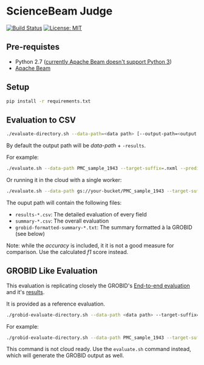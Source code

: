 # ScienceBeam Judge

[![Build Status](https://travis-ci.org/elifesciences/sciencebeam-judge.svg?branch=develop)](https://travis-ci.org/elifesciences/sciencebeam-judge)
[![License: MIT](https://img.shields.io/badge/License-MIT-yellow.svg)](LICENSE)

## Pre-requistes

- Python 2.7 ([currently Apache Beam doesn't support Python 3](https://issues.apache.org/jira/browse/BEAM-1373))
- [Apache Beam](https://beam.apache.org/get-started/quickstart-py/)

## Setup

```bash
pip install -r requirements.txt
```

## Evaluation to CSV

```bash
./evaluate-directory.sh --data-path=<data path> [--output-path=<output path] [--target-suffix=<file suffix>] [--prediction-suffix=<file suffix>] [--cloud] [--num_workers=<number of workers>]
```

By default the output path will be _data-path_ + `-results`.

For example:

```bash
./evaluate.sh --data-path PMC_sample_1943 --target-suffix=.nxml --prediction-suffix=.tei-header.xml
```

Or running it in the cloud with a single worker:

```bash
./evaluate.sh --data-path gs://your-bucket/PMC_sample_1943 --target-suffix=.nxml --prediction-suffix=.tei-header.xml --cloud --num_workers=1
```

The ouput path will contain the following files:

- `results-*.csv`: The detailed evaluation of every field
- `summary-*.csv`: The overall evaluation
- `grobid-formatted-summary-*.txt`: The summary formatted à la GROBID (see below)

Note: while the _accuracy_ is included, it it is not a good measure for comparison. Use the calculated _f1_ score instead.

## GROBID Like Evaluation

This evaluation is replicating closely the GROBID's [End-to-end evaluation](http://grobid.readthedocs.io/en/latest/End-to-end-evaluation/) and it's [results](https://github.com/kermitt2/grobid/tree/master/grobid-trainer/doc).

It is provided as a reference evaluation.

```bash
./grobid-evaluate-directory.sh --data-path <data path> --target-suffix=<file suffix> --prediction-suffix=<file suffix>
```

For example:

```bash
./grobid-evaluate-directory.sh --data-path PMC_sample_1943 --target-suffix=.nxml --prediction-suffix=.tei-header.xml
```

This command is not cloud ready. Use the `evaluate.sh` command instead, which will generate the GROBID output as well.
